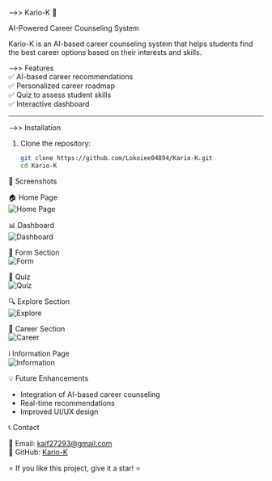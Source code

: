 -->> Kario-K 🚀  

 AI-Powered Career Counseling System  

Kario-K is an AI-based career counseling system that helps students find the best career options based on their interests and skills.  



-->> Features  
✅ AI-based career recommendations  
✅ Personalized career roadmap  
✅ Quiz to assess student skills  
✅ Interactive dashboard  

---

-->> Installation  

1. Clone the repository: 
   ```sh
   git clone https://github.com/Lokoiee04894/Kario-K.git
   cd Kario-K


📸 Screenshots  

🏠 Home Page  
![Home Page](screenshot1.png)  

📊 Dashboard  
![Dashboard](screenshot2.png)  

📝 Form Section  
![Form](screenshot3.png)  

🧠 Quiz  
![Quiz](screenshot4.png)  

🔍 Explore Section  
![Explore](screenshot5.png)  

🚀 Career Section  
![Career](screenshot6.png)  

ℹ️ Information Page  
![Information](screenshot7.png)  



 💡 Future Enhancements  

- Integration of AI-based career counseling  
- Real-time recommendations  
- Improved UI/UX design  

 📞 Contact  

📧 Email: kaif27293@gmail.com  
🔗 GitHub: [Kario-K](https://github.com/Lokoiee04894/Kario---K)

⭐ If you like this project, give it a star! ⭐  
